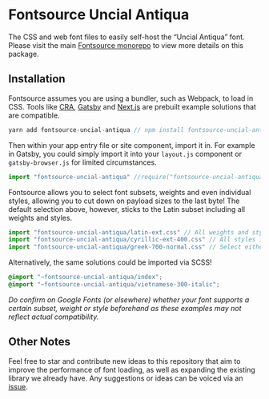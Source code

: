 # Fontsource Uncial Antiqua

The CSS and web font files to easily self-host the “Uncial Antiqua” font. Please visit the main [Fontsource monorepo](https://github.com/DecliningLotus/fontsource) to view more details on this package.

## Installation

Fontsource assumes you are using a bundler, such as Webpack, to load in CSS. Tools like [CRA](https://create-react-app.dev/), [Gatsby](https://www.gatsbyjs.org/) and [Next.js](https://nextjs.org/) are prebuilt example solutions that are compatible.

```javascript
yarn add fontsource-uncial-antiqua // npm install fontsource-uncial-antiqua
```

Then within your app entry file or site component, import it in. For example in Gatsby, you could simply import it into your `layout.js` component or `gatsby-browser.js` for limited circumstances.

```javascript
import "fontsource-uncial-antiqua" //require("fontsource-uncial-antiqua")
```

Fontsource allows you to select font subsets, weights and even individual styles, allowing you to cut down on payload sizes to the last byte! The default selection above, however, sticks to the Latin subset including all weights and styles.

```javascript
import "fontsource-uncial-antiqua/latin-ext.css" // All weights and styles included.
import "fontsource-uncial-antiqua/cyrillic-ext-400.css" // All styles included.
import "fontsource-uncial-antiqua/greek-700-normal.css" // Select either normal or italic.
```

Alternatively, the same solutions could be imported via SCSS!

```scss
@import "~fontsource-uncial-antiqua/index";
@import "~fontsource-uncial-antiqua/vietnamese-300-italic";
```

_Do confirm on Google Fonts (or elsewhere) whether your font supports a certain subset, weight or style beforehand as these examples may not reflect actual compatibility._

## Other Notes

Feel free to star and contribute new ideas to this repository that aim to improve the performance of font loading, as well as expanding the existing library we already have. Any suggestions or ideas can be voiced via an [issue](https://github.com/DecliningLotus/fontsource/issues).
